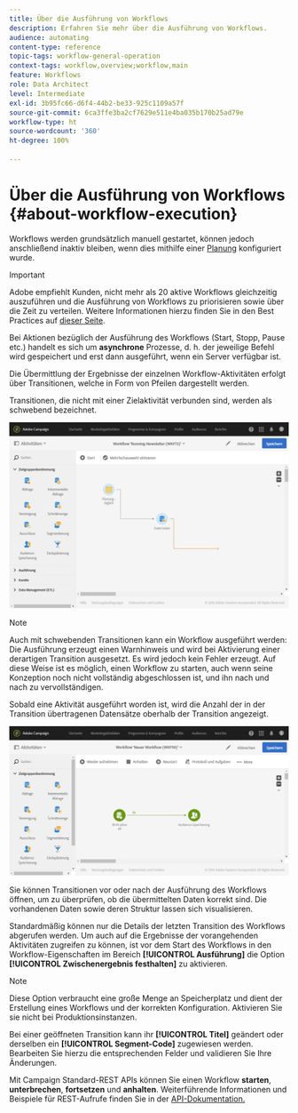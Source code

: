 ```yaml
---
title: Über die Ausführung von Workflows
description: Erfahren Sie mehr über die Ausführung von Workflows.
audience: automating
content-type: reference
topic-tags: workflow-general-operation
context-tags: workflow,overview;workflow,main
feature: Workflows
role: Data Architect
level: Intermediate
exl-id: 3b95fc66-d6f4-44b2-be33-925c1109a57f
source-git-commit: 6ca3ffe3ba2cf7629e511e4ba035b170b25ad79e
workflow-type: ht
source-wordcount: '360'
ht-degree: 100%

---
```


# Über die Ausführung von Workflows {#about-workflow-execution}

Workflows werden grundsätzlich manuell gestartet, können jedoch anschließend inaktiv bleiben, wenn dies mithilfe einer [Planung](../../automating/using/scheduler.md) konfiguriert wurde.

>[!IMPORTANT]
>
> Adobe empfiehlt Kunden, nicht mehr als 20 aktive Workflows gleichzeitig auszuführen und die Ausführung von Workflows zu priorisieren sowie über die Zeit zu verteilen. Weitere Informationen hierzu finden Sie in den Best Practices auf [dieser Seite](../../automating/using/best-practices-workflows.md).

Bei Aktionen bezüglich der Ausführung des Workflows (Start, Stopp, Pause etc.) handelt es sich um **asynchrone** Prozesse, d. h. der jeweilige Befehl wird gespeichert und erst dann ausgeführt, wenn ein Server verfügbar ist.

Die Übermittlung der Ergebnisse der einzelnen Workflow-Aktivitäten erfolgt über Transitionen, welche in Form von Pfeilen dargestellt werden.

Transitionen, die nicht mit einer Zielaktivität verbunden sind, werden als schwebend bezeichnet.

![](assets/wkf_execution_1.png)

>[!NOTE]
>
>Auch mit schwebenden Transitionen kann ein Workflow ausgeführt werden: Die Ausführung erzeugt einen Warnhinweis und wird bei Aktivierung einer derartigen Transition ausgesetzt. Es wird jedoch kein Fehler erzeugt. Auf diese Weise ist es möglich, einen Workflow zu starten, auch wenn seine Konzeption noch nicht vollständig abgeschlossen ist, und ihn nach und nach zu vervollständigen.

Sobald eine Aktivität ausgeführt worden ist, wird die Anzahl der in der Transition übertragenen Datensätze oberhalb der Transition angezeigt.

![](assets/wkf_transition_count.png)

Sie können Transitionen vor oder nach der Ausführung des Workflows öffnen, um zu überprüfen, ob die übermittelten Daten korrekt sind. Die vorhandenen Daten sowie deren Struktur lassen sich visualisieren.

Standardmäßig können nur die Details der letzten Transition des Workflows abgerufen werden. Um auch auf die Ergebnisse der vorangehenden Aktivitäten zugreifen zu können, ist vor dem Start des Workflows in den Workflow-Eigenschaften im Bereich **[!UICONTROL Ausführung]** die Option **[!UICONTROL Zwischenergebnis festhalten]** zu aktivieren.

>[!NOTE]
>
>Diese Option verbraucht eine große Menge an Speicherplatz und dient der Erstellung eines Workflows und der korrekten Konfiguration. Aktivieren Sie sie nicht bei Produktionsinstanzen.

Bei einer geöffneten Transition kann ihr **[!UICONTROL Titel]** geändert oder derselben ein **[!UICONTROL Segment-Code]** zugewiesen werden. Bearbeiten Sie hierzu die entsprechenden Felder und validieren Sie Ihre Änderungen.

Mit Campaign Standard-REST APIs können Sie einen Workflow **starten**, **unterbrechen**, **fortsetzen** und **anhalten**. Weiterführende Informationen und Beispiele für REST-Aufrufe finden Sie in der [API-Dokumentation.](../../api/using/controlling-a-workflow.md)
